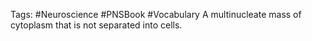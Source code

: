 Tags: #Neuroscience #PNSBook #Vocabulary 
A multinucleate mass of cytoplasm that is not separated into cells.